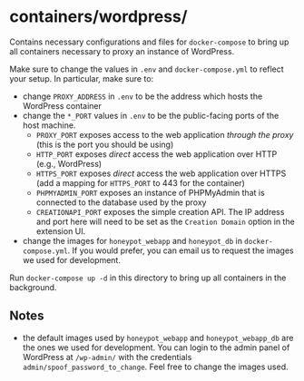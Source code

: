 # containers/wordpress/

Contains necessary configurations and files for `docker-compose` to bring up all containers necessary to proxy an instance of WordPress.

Make sure to change the values in `.env` and `docker-compose.yml` to reflect your setup. In particular, make sure to:
- change `PROXY_ADDRESS` in `.env` to be the address which hosts the WordPress container
- change the `*_PORT` values in `.env` to be the public-facing ports of the host machine.
  - `PROXY_PORT` exposes access to the web application *through the proxy* (this is the port you should be using)
  - `HTTP_PORT` exposes *direct* access the web application over HTTP (e.g., WordPress)
  - `HTTPS_PORT` exposes *direct* access the web application over HTTPS (add a mapping for `HTTPS_PORT` to 443 for the container)
  - `PHPMYADMIN_PORT` exposes an instance of PHPMyAdmin that is connected to the database used by the proxy
  - `CREATIONAPI_PORT` exposes the simple creation API. The IP address and port here will need to be set as the `Creation Domain` option in the extension UI.
- change the images for `honeypot_webapp` and `honeypot_db` in `docker-compose.yml`. If you would prefer, you can email us to request the images we used for development.

Run `docker-compose up -d` in this directory to bring up all containers in the background.

## Notes
- the default images used by `honeypot_webapp` and `honeypot_webapp_db` are the ones we used for development. You can login to the admin panel of WordPress at `/wp-admin/` with the credentials `admin/spoof_password_to_change`. Feel free to change the images used.